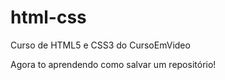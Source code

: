 # html-css
 Curso de HTML5 e CSS3 do CursoEmVideo

 Agora to aprendendo como salvar um repositório!
 

